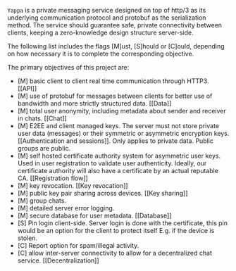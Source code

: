 `Yappa` is a private messaging service designed on top of http/3 as its underlying communication protocol and protobuf as the serialization method. The service should guarantee safe, private connectivity between clients, keeping a zero-knowledge design structure server-side.

The following list includes the flags \[M\]ust, \[S\]hould or \[C\]ould, depending on how necessary it is to complete the corresponding objective. 

The primary objectives of this project are:
- \[M\] basic client to client real time communication through HTTP3. [[API]]
- \[M\] use of protobuf for messages between clients for better use of bandwidth and more strictly structured data. [[Data]]
- \[M\] total user anonymity, including metadata about sender and receiver in chats. [[Chat]]
- \[M\] E2EE and client managed keys. The server must not store private user data (messages) or their symmetric or asymmetric encryption keys. [[Authentication and sessions]]. Only applies to private data. Public groups are public.
- \[M\] self hosted certificate authority system for asymmetric user keys. Used in user registration to validate user authenticity. Ideally, our certificate authority will also have a certificate by an actual reputable CA. [[Registration flow]]
- \[M\] key revocation. [[Key revocation]]
- \[M\] public key pair sharing across devices. [[Key sharing]]
- \[M\] group chats.
- \[M\] detailed server error logging.
- \[M\] secure database for user metadata. [[Database]]
- \[S\] Pin login client-side. Server login is done with the certificate, this pin would be an option for the client to protect itself E.g. if the device is stolen.
- \[C\] Report option for spam/illegal activity. 
- \[C\] allow inter-server connectivity to allow for a decentralized chat service. [[Decentralization]]